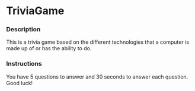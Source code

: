 # TriviaGame

### Description

This is a trivia game based on the different technologies that a computer is made up of or has the ability to do.

### Instructions

You have 5 questions to answer and 30 seconds to answer each question. Good luck!
